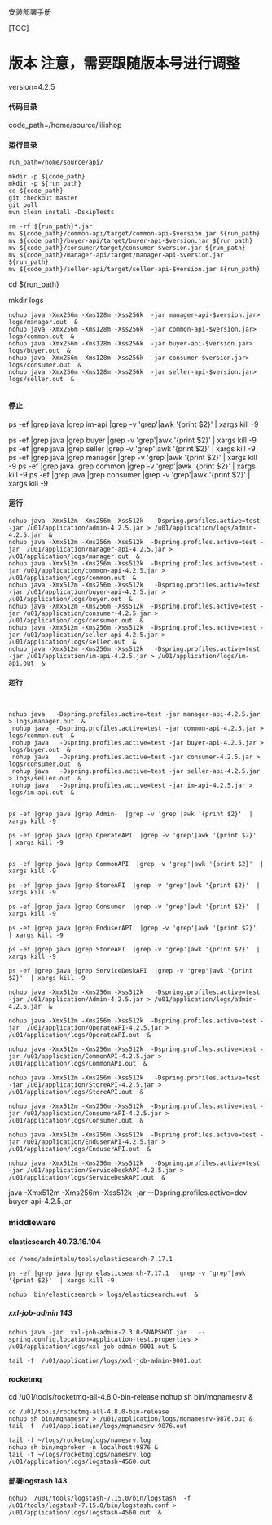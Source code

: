 安装部署手册

[TOC]





# 版本 注意，需要跟随版本号进行调整

version=4.2.5
#### 代码目录
code_path=/home/source/lilishop
#### 运行目录
```
run_path=/home/source/api/

mkdir -p ${code_path}
mkdir -p ${run_path}
cd ${code_path}
git checkout master
git pull
mvn clean install -DskipTests
```





```
rm -rf ${run_path}*.jar
mv ${code_path}/common-api/target/common-api-$version.jar ${run_path}
mv ${code_path}/buyer-api/target/buyer-api-$version.jar ${run_path}
mv ${code_path}/consumer/target/consumer-$version.jar ${run_path}
mv ${code_path}/manager-api/target/manager-api-$version.jar ${run_path}
mv ${code_path}/seller-api/target/seller-api-$version.jar ${run_path}
```

cd ${run_path}

mkdir logs

```
nohup java -Xmx256m -Xms128m -Xss256k  -jar manager-api-$version.jar> logs/manager.out  &
nohup java -Xmx256m -Xms128m -Xss256k  -jar common-api-$version.jar>  logs/common.out  &
nohup java -Xmx256m -Xms128m -Xss256k  -jar buyer-api-$version.jar> logs/buyer.out  &
nohup java -Xmx256m -Xms128m -Xss256k  -jar consumer-$version.jar> logs/consumer.out  &
nohup java -Xmx256m -Xms128m -Xss256k  -jar seller-api-$version.jar> logs/seller.out  &


```

####    停止


ps -ef |grep java |grep im-api  |grep -v 'grep'|awk '{print $2}'  | xargs kill -9

ps -ef |grep java |grep buyer  |grep -v 'grep'|awk '{print $2}'  | xargs kill -9
ps -ef |grep java |grep seller  |grep -v 'grep'|awk '{print $2}'  | xargs kill -9
ps -ef |grep java |grep manager  |grep -v 'grep'|awk '{print $2}'  | xargs kill -9
ps -ef |grep java |grep common  |grep -v 'grep'|awk '{print $2}'  | xargs kill -9
ps -ef |grep java |grep consumer  |grep -v 'grep'|awk '{print $2}'  | xargs kill -9

#### 运行

```
nohup java -Xmx512m -Xms256m -Xss512k   -Dspring.profiles.active=test -jar /u01/application/admin-4.2.5.jar > /u01/application/logs/admin-4.2.5.jar  &
nohup java -Xmx512m -Xms256m -Xss512k  -Dspring.profiles.active=test -jar  /u01/application/manager-api-4.2.5.jar > /u01/application/logs/manager.out  &
nohup java -Xmx512m -Xms256m -Xss512k  -Dspring.profiles.active=test -jar /u01/application/common-api-4.2.5.jar > /u01/application/logs/common.out  &
nohup java -Xmx512m -Xms256m -Xss512k   -Dspring.profiles.active=test -jar /u01/application/buyer-api-4.2.5.jar > /u01/application/logs/buyer.out  &
nohup java -Xmx512m -Xms256m -Xss512k  -Dspring.profiles.active=test -jar /u01/application/consumer-4.2.5.jar > /u01/application/logs/consumer.out  &
nohup java -Xmx512m -Xms256m -Xss512k  -Dspring.profiles.active=test -jar /u01/application/seller-api-4.2.5.jar > /u01/application/logs/seller.out  &
nohup java -Xmx512m -Xms256m -Xss512k   -Dspring.profiles.active=test -jar /u01/application/im-api-4.2.5.jar > /u01/application/logs/im-api.out  &
```

#### 运行

```


nohup java   -Dspring.profiles.active=test -jar manager-api-4.2.5.jar > logs/manager.out  &
 nohup java  -Dspring.profiles.active=test -jar common-api-4.2.5.jar > logs/common.out  &
 nohup java   -Dspring.profiles.active=test -jar buyer-api-4.2.5.jar > logs/buyer.out  &
 nohup java   -Dspring.profiles.active=test -jar consumer-4.2.5.jar > logs/consumer.out  &
 nohup java   -Dspring.profiles.active=test -jar seller-api-4.2.5.jar > logs/seller.out  &
 nohup java   -Dspring.profiles.active=test -jar im-api-4.2.5.jar > logs/im-api.out  &
```



```

ps -ef |grep java |grep Admin-  |grep -v 'grep'|awk '{print $2}'  | xargs kill -9

ps -ef |grep java |grep OperateAPI  |grep -v 'grep'|awk '{print $2}'  | xargs kill -9


ps -ef |grep java |grep CommonAPI  |grep -v 'grep'|awk '{print $2}'  | xargs kill -9

ps -ef |grep java |grep StoreAPI  |grep -v 'grep'|awk '{print $2}'  | xargs kill -9

ps -ef |grep java |grep Consumer  |grep -v 'grep'|awk '{print $2}'  | xargs kill -9

ps -ef |grep java |grep EnduserAPI  |grep -v 'grep'|awk '{print $2}'  | xargs kill -9

ps -ef |grep java |grep StoreAPI  |grep -v 'grep'|awk '{print $2}'  | xargs kill -9

ps -ef |grep java |grep ServiceDeskAPI  |grep -v 'grep'|awk '{print $2}'  | xargs kill -9
```



```
nohup java -Xmx512m -Xms256m -Xss512k   -Dspring.profiles.active=test -jar /u01/application/Admin-4.2.5.jar > /u01/application/logs/admin-4.2.5.jar  &

nohup java -Xmx512m -Xms256m -Xss512k  -Dspring.profiles.active=test -jar  /u01/application/OperateAPI-4.2.5.jar > /u01/application/logs/OperateAPI.out  &

nohup java -Xmx512m -Xms256m -Xss512k  -Dspring.profiles.active=test -jar /u01/application/CommonAPI-4.2.5.jar > /u01/application/logs/CommonAPI.out  &

nohup java -Xmx512m -Xms256m -Xss512k   -Dspring.profiles.active=test -jar /u01/application/StoreAPI-4.2.5.jar > /u01/application/logs/StoreAPI.out  &

nohup java -Xmx512m -Xms256m -Xss512k  -Dspring.profiles.active=test -jar /u01/application/ConsumerAPI-4.2.5.jar > /u01/application/logs/Consumer.out  &

nohup java -Xmx512m -Xms256m -Xss512k  -Dspring.profiles.active=test -jar /u01/application/EnduserAPI-4.2.5.jar > /u01/application/logs/EnduserAPI.out  &

nohup java -Xmx512m -Xms256m -Xss512k   -Dspring.profiles.active=test -jar /u01/application/ServiceDeskAPI-4.2.5.jar > /u01/application/logs/ServiceDeskAPI.out  &
```













java -Xmx512m -Xms256m -Xss512k  -jar  --Dspring.profiles.active=dev buyer-api-4.2.5.jar


### middleware
#### elasticsearch  40.73.16.104


```
cd /home/admintalu/tools/elasticsearch-7.17.1

ps -ef |grep java |grep elasticsearch-7.17.1  |grep -v 'grep'|awk '{print $2}'  | xargs kill -9

nohup  bin/elasticsearch > logs/elasticsearch.out  &
```



#####    xxl-job-admin 143

```
nohup java -jar  xxl-job-admin-2.3.0-SNAPSHOT.jar   --spring.config.location=application-test.properties > /u01/application/logs/xxl-job-admin-9001.out &

tail -f  /u01/application/logs/xxl-job-admin-9001.out
```




####  rocketmq
cd /u01/tools/rocketmq-all-4.8.0-bin-release
nohup sh bin/mqnamesrv &

```
cd /u01/tools/rocketmq-all-4.8.0-bin-release
nohup sh bin/mqnamesrv > /u01/application/logs/mqnamesrv-9876.out &
tail -f  /u01/application/logs/mqnamesrv-9876.out
```

```
tail -f ~/logs/rocketmqlogs/namesrv.log
nohup sh bin/mqbroker -n localhost:9876 &
tail -f ~/logs/rocketmqlogs/namesrv.log
/u01/application/logs/logstash-4560.out
```




#### 部署logstash  143

```
nohup  /u01/tools/logstash-7.15.0/bin/logstash  -f /u01/tools/logstash-7.15.0/bin/logstash.conf > /u01/application/logs/logstash-4560.out  &
```


